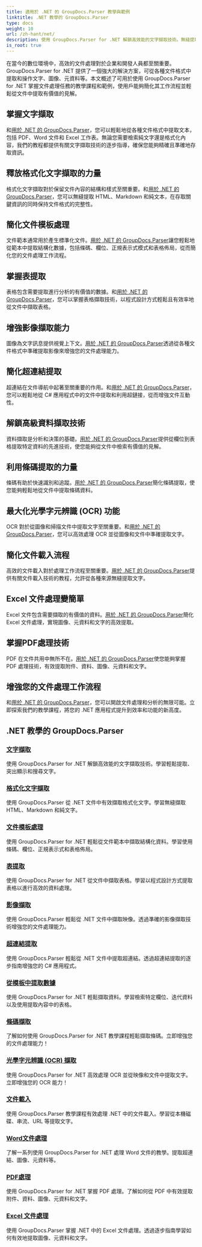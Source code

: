 ```yaml
---
title: 適用於 .NET 的 GroupDocs.Parser 教學與範例
linktitle: .NET 教學的 GroupDocs.Parser
type: docs
weight: 10
url: /zh-hant/net/
description: 使用 GroupDocs.Parser for .NET 解鎖高效能的文字擷取技術。無縫提取、突出顯示和搜尋文字以增強文件處理。
is_root: true
---
```

在當今的數位環境中，高效的文件處理對於企業和開發人員都至關重要。 GroupDocs.Parser for .NET 提供了一個強大的解決方案，可從各種文件格式中提取和操作文字、圖像、元資料等。本文概述了可用於使用 GroupDocs.Parser for .NET 掌握文件處理任務的教學課程和範例，使用戶能夠簡化其工作流程並輕鬆從文件中提取有價值的見解。

## 掌握文字擷取
和[用於 .NET 的 GroupDocs.Parser](./text-extraction/)，您可以輕鬆地從各種文件格式中提取文本，包括 PDF、Word 文件和 Excel 工作表。無論您需要檢索純文字還是格式化內容，我們的教程都提供有關文字擷取技術的逐步指導，確保您能夠精確且準確地存取資訊。

## 釋放格式化文字擷取的力量
格式化文字擷取對於保留文件內容的結構和樣式至關重要。和[用於 .NET 的 GroupDocs.Parser](./formatted-text-extraction/)，您可以無縫提取 HTML、Markdown 和純文本，在存取關鍵資訊的同時保持文件格式的完整性。

## 簡化文件模板處理
文件範本通常用於產生標準化文件。[用於 .NET 的 GroupDocs.Parser](./document-template-processing/)讓您輕鬆地從範本中提取結構化數據，包括條碼、欄位、正規表示式模式和表格佈局，從而簡化您的文件處理工作流程。

## 掌握表提取
表格包含需要提取進行分析的有價值的數據。和[用於 .NET 的 GroupDocs.Parser](./table-extraction/)，您可以掌握表格擷取技術，以程式設計方式輕鬆且有效率地從文件中擷取表格。

## 增強影像擷取能力
圖像為文字訊息提供視覺上下文。[用於 .NET 的 GroupDocs.Parser](./image-extraction/)透過從各種文件格式中準確提取影像來增強您的文件處理能力。

## 簡化超連結提取
超連結在文件導航中起著至關重要的作用。和[用於 .NET 的 GroupDocs.Parser](./hyperlink-extraction/)，您可以輕鬆地從 C# 應用程式中的文件中提取和利用超鏈接，從而增強文件互動性。

## 解鎖高級資料擷取技術
資料擷取是分析和決策的基礎。[用於 .NET 的 GroupDocs.Parser](./data-extraction-from-templates/)提供從欄位到表格提取特定資料的先進技術，使您能夠從文件中檢索有價值的見解。

## 利用條碼提取的力量
條碼有助於快速識別和追蹤。[用於 .NET 的 GroupDocs.Parser](./barcode-extraction/)簡化條碼提取，使您能夠輕鬆地從文件中提取條碼資料。

## 最大化光學字元辨識 (OCR) 功能
OCR 對於從圖像和掃描文件中提取文字至關重要。和[用於 .NET 的 GroupDocs.Parser](./ocr-extraction/)，您可以高效處理 OCR 並從圖像和文件中準確提取文字。

## 簡化文件載入流程
高效的文件載入對於處理工作流程至關重要。[用於 .NET 的 GroupDocs.Parser](./document-loading/)提供有關文件載入技術的教程，允許從各種來源無縫提取文字。

## Excel 文件處理變簡單
Excel 文件包含需要擷取的有價值的資料。[用於 .NET 的 GroupDocs.Parser](./excel-document-processing/)簡化 Excel 文件處理，實現圖像、元資料和文字的高效提取。

## 掌握PDF處理技術
PDF 在文件共用中無所不在。[用於 .NET 的 GroupDocs.Parser](./pdf-processing/)使您能夠掌握 PDF 處理技術，有效提取附件、資料、圖像、元資料和文字。

## 增強您的文件處理工作流程
和[用於 .NET 的 GroupDocs.Parser](./word-document-processing/)，您可以開啟文件處理和分析的無限可能。立即探索我們的教學課程，將您的 .NET 應用程式提升到效率和功能的新高度。

## .NET 教學的 GroupDocs.Parser
### [文字擷取](./text-extraction/)
使用 GroupDocs.Parser for .NET 解鎖高效能的文字擷取技術。學習輕鬆提取、突出顯示和搜尋文字。
### [格式化文字擷取](./formatted-text-extraction/)
使用 GroupDocs.Parser 從 .NET 文件中有效擷取格式化文字。學習無縫擷取 HTML、Markdown 和純文字。
### [文件模板處理](./document-template-processing/)
使用 GroupDocs.Parser for .NET 輕鬆從文件範本中擷取結構化資料。學習使用條碼、欄位、正規表示式和表格佈局。
### [表提取](./table-extraction/)
使用 GroupDocs.Parser for .NET 從文件中擷取表格。學習以程式設計方式提取表格以進行高效的資料處理。
### [影像擷取](./image-extraction/)
使用 GroupDocs.Parser 輕鬆從 .NET 文件中擷取映像。透過準確的影像擷取技術增強您的文件處理能力。
### [超連結提取](./hyperlink-extraction/)
使用 GroupDocs.Parser 輕鬆從 .NET 文件中提取超連結。透過超連結提取的逐步指南增強您的 C# 應用程式。
### [從模板中提取數據](./data-extraction-from-templates/)
使用 GroupDocs.Parser for .NET 輕鬆擷取資料。學習檢索特定欄位、迭代資料以及使用提取內容中的表格。
### [條碼擷取](./barcode-extraction/)
了解如何使用 GroupDocs.Parser for .NET 教學課程輕鬆擷取條碼。立即增強您的文件處理能力！
### [光學字元辨識 (OCR) 擷取](./ocr-extraction/)
使用 GroupDocs.Parser for .NET 高效處理 OCR 並從映像和文件中提取文字。立即增強您的 OCR 能力！
### [文件載入](./document-loading/)
使用 GroupDocs.Parser 教學課程有效處理 .NET 中的文件載入。學習從本機磁碟、串流、URL 等提取文字。
### [Word文件處理](./word-document-processing/)
了解一系列使用 GroupDocs.Parser for .NET 處理 Word 文件的教學。提取超連結、圖像、元資料等。
### [PDF處理](./pdf-processing/)
使用 GroupDocs.Parser for .NET 掌握 PDF 處理。了解如何從 PDF 中有效提取附件、資料、圖像、元資料和文字。
### [Excel 文件處理](./excel-document-processing/)
使用 GroupDocs.Parser 掌握 .NET 中的 Excel 文件處理。透過逐步指南學習如何有效地提取圖像、元資料和文字。